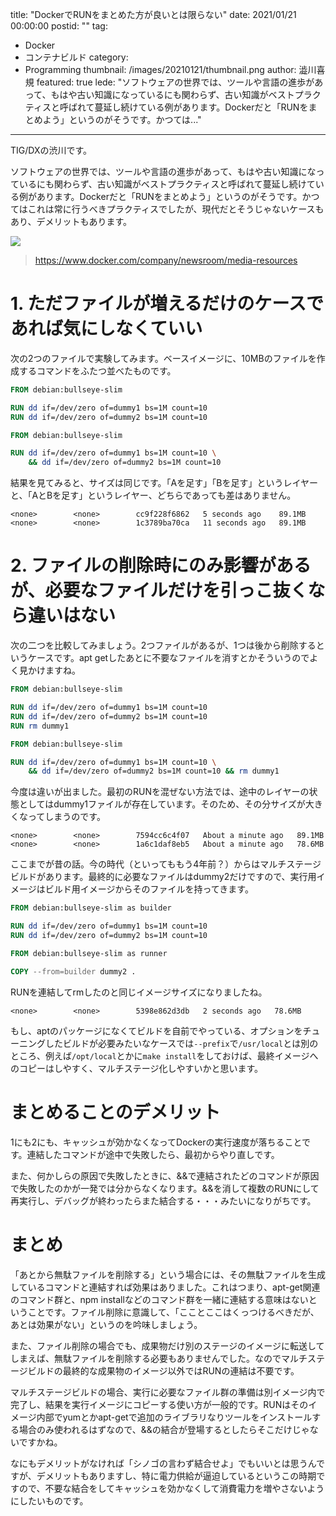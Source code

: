 title: "DockerでRUNをまとめた方が良いとは限らない"
date: 2021/01/21 00:00:00
postid: ""
tag:
  - Docker
  - コンテナビルド
category:
  - Programming
thumbnail: /images/20210121/thumbnail.png
author: 澁川喜規
featured: true
lede: "ソフトウェアの世界では、ツールや言語の進歩があって、もはや古い知識になっているにも関わらず、古い知識がベストプラクティスと呼ばれて蔓延し続けている例があります。Dockerだと「RUNをまとめよう」というのがそうです。かつては..."
---
TIG/DXの渋川です。

ソフトウェアの世界では、ツールや言語の進歩があって、もはや古い知識になっているにも関わらず、古い知識がベストプラクティスと呼ばれて蔓延し続けている例があります。Dockerだと「RUNをまとめよう」というのがそうです。かつてはこれは常に行うべきプラクティスでしたが、現代だとそうじゃないケースもあり、デメリットもあります。

<img src="/images/20210121/Moby-logo.png" class="img-middle-size" loading="lazy">

> https://www.docker.com/company/newsroom/media-resources

# 1. ただファイルが増えるだけのケースであれば気にしなくていい

次の2つのファイルで実験してみます。ベースイメージに、10MBのファイルを作成するコマンドをふたつ並べたものです。

```Dockerfile
FROM debian:bullseye-slim

RUN dd if=/dev/zero of=dummy1 bs=1M count=10
RUN dd if=/dev/zero of=dummy2 bs=1M count=10
```

```Dockerfile
FROM debian:bullseye-slim

RUN dd if=/dev/zero of=dummy1 bs=1M count=10 \
    && dd if=/dev/zero of=dummy2 bs=1M count=10
```

結果を見てみると、サイズは同じです。「Aを足す」「Bを足す」というレイヤーと、「AとBを足す」というレイヤー、どちらであっても差はありません。

```
<none>        <none>        cc9f228f6862   5 seconds ago    89.1MB
<none>        <none>        1c3789ba70ca   11 seconds ago   89.1MB
```

# 2. ファイルの削除時にのみ影響があるが、必要なファイルだけを引っこ抜くなら違いはない

次の二つを比較してみましょう。2つファイルがあるが、1つは後から削除するというケースです。apt getしたあとに不要なファイルを消すとかそういうのでよく見かけますね。

```Dockerfile
FROM debian:bullseye-slim

RUN dd if=/dev/zero of=dummy1 bs=1M count=10
RUN dd if=/dev/zero of=dummy2 bs=1M count=10
RUN rm dummy1
```

```Dockerfile
FROM debian:bullseye-slim

RUN dd if=/dev/zero of=dummy1 bs=1M count=10 \
    && dd if=/dev/zero of=dummy2 bs=1M count=10 && rm dummy1
```

今度は違いが出ました。最初のRUNを混ぜない方法では、途中のレイヤーの状態としてはdummy1ファイルが存在しています。そのため、その分サイズが大きくなってしまうのです。

```
<none>        <none>        7594cc6c4f07   About a minute ago   89.1MB
<none>        <none>        1a6c1daf8eb5   About a minute ago   78.6MB
```

ここまでが昔の話。今の時代（といってももう4年前？）からはマルチステージビルドがあります。最終的に必要なファイルはdummy2だけですので、実行用イメージはビルド用イメージからそのファイルを持ってきます。

```Dockerfile
FROM debian:bullseye-slim as builder

RUN dd if=/dev/zero of=dummy1 bs=1M count=10
RUN dd if=/dev/zero of=dummy2 bs=1M count=10

FROM debian:bullseye-slim as runner

COPY --from=builder dummy2 .
```

RUNを連結してrmしたのと同じイメージサイズになりましたね。

```
<none>        <none>        5398e862d3db   2 seconds ago   78.6MB
```

もし、aptのパッケージになくてビルドを自前でやっている、オプションをチューニングしたビルドが必要みたいなケースでは``--prefix``で``/usr/local``とは別のところ、例えば``/opt/local``とかに``make install``をしておけば、最終イメージへのコピーはしやすく、マルチステージ化しやすいかと思います。

# まとめることのデメリット

1にも2にも、キャッシュが効かなくなってDockerの実行速度が落ちることです。連結したコマンドが途中で失敗したら、最初からやり直しです。

また、何かしらの原因で失敗したときに、&&で連結されたどのコマンドが原因で失敗したのかが一発では分からなくなります。&&を消して複数のRUNにして再実行し、デバッグが終わったらまた結合する・・・みたいになりがちです。

# まとめ

「あとから無駄ファイルを削除する」という場合には、その無駄ファイルを生成しているコマンドと連結すれば効果はありました。これはつまり、apt-get関連のコマンド群と、npm installなどのコマンド群を一緒に連結する意味はないということです。ファイル削除に意識して、「こことここはくっつけるべきだが、あとは効果がない」というのを吟味しましょう。

また、ファイル削除の場合でも、成果物だけ別のステージのイメージに転送してしまえば、無駄ファイルを削除する必要もありませんでした。なのでマルチステージビルドの最終的な成果物のイメージ以外ではRUNの連結は不要です。

マルチステージビルドの場合、実行に必要なファイル群の準備は別イメージ内で完了し、結果を実行イメージにコピーする使い方が一般的です。RUNはそのイメージ内部でyumとかapt-getで追加のライブラリなりツールをインストールする場合のみ使われるはずなので、&&の結合が登場するとしたらそこだけじゃないですかね。

なにもデメリットがなければ「シノゴの言わず結合せよ」でもいいとは思うんですが、デメリットもありますし、特に電力供給が逼迫しているというこの時期ですので、不要な結合をしてキャッシュを効かなくして消費電力を増やさないようにしたいものです。
